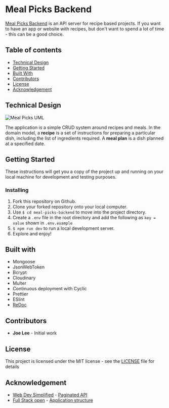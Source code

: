 # Meal Picks Backend

[Meal Picks Backend](https://drab-tan-cow-wig.cyclic.app/) is an API server for recipe based projects. If you want to have an app or website with recipes, but don't want to spend a lot of time - this can be a good choice.

## Table of contents

- [Technical Design](https://github.com/joedravarol/meal-picks-backend#technical-design)
- [Getting Started](https://github.com/joedravarol/meal-picks-backend#getting-started)
- [Built With](https://github.com/joedravarol/meal-picks-backend#built-with)
- [Contributors](https://github.com/joedravarol/meal-picks-backend#contributors)
- [License](https://github.com/joedravarol/meal-picks-backend#license)
- [Acknowledgement](https://github.com/joedravarol/meal-picks-backend#acknowledgement)

## Technical Design

![Meal Picks UML](public/images/uml.svg)

The application is a simple CRUD system around recipes and meals. In the domain model, a **recipe** is a set of instructions for preparing a particular dish, including the list of ingredients required. A **meal plan** is a dish planned at a specified date.

## Getting Started

These instructions will get you a copy of the project up and running on your local machine for development and testing purposes.

### Installing

1. Fork this repository on Github.
1. Clone your forked repository onto your local computer.
1. Use `$ cd meal-picks-backend` to move into the project directory.
1. Create a `.env` file in the root directory and add the following as `key = value` shown in `.env.example`
1. `$ npm run dev` to run a local development server.
1. Explore and enjoy!

## Built with

- Mongoose
- JsonWebToken
- Bcrypt
- Cloudinary
- Multer
- Continuous deployment with Cyclic
- Prettier
- ESlint
- [ReDoc](https://github.com/Redocly/redoc)

## Contributors

- **Joe Lee** - Initial work

## License

This project is licensed under the MIT license - see the [LICENSE](LICENSE) file for details

## Acknowledgement

- [Web Dev Simplified](https://www.youtube.com/c/WebDevSimplified) - [Paginated API](https://www.youtube.com/watch?v=ZX3qt0UWifc)
- [Full Stack open](https://fullstackopen.com/en/) - [Application structure](https://fullstackopen.com/en/part4/structure_of_backend_application_introduction_to_testing)
